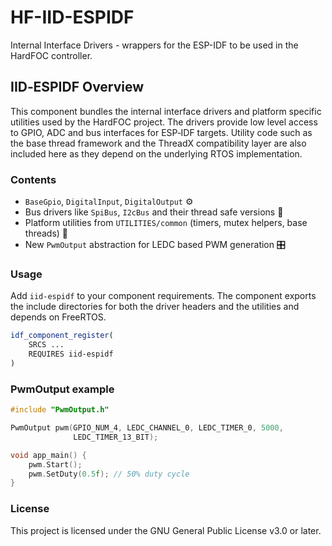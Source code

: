 # HF-IID-ESPIDF

Internal Interface Drivers - wrappers for the ESP-IDF to be used in the HardFOC controller.

## IID‑ESPIDF Overview

This component bundles the internal interface drivers and platform specific utilities used by the HardFOC project. The drivers provide low level access to GPIO, ADC and bus interfaces for ESP‑IDF targets. Utility code such as the base thread framework and the ThreadX compatibility layer are also included here as they depend on the underlying RTOS implementation.

### Contents
- `BaseGpio`, `DigitalInput`, `DigitalOutput` ⚙️
- Bus drivers like `SpiBus`, `I2cBus` and their thread safe versions 🚌
- Platform utilities from `UTILITIES/common` (timers, mutex helpers, base threads) 🧰
- New `PwmOutput` abstraction for LEDC based PWM generation 🎛️

### Usage
Add `iid-espidf` to your component requirements. The component exports the include directories for both the driver headers and the utilities and depends on FreeRTOS.

```cmake
idf_component_register(
    SRCS ...
    REQUIRES iid-espidf
)
```

### PwmOutput example
```cpp
#include "PwmOutput.h"

PwmOutput pwm(GPIO_NUM_4, LEDC_CHANNEL_0, LEDC_TIMER_0, 5000,
              LEDC_TIMER_13_BIT);

void app_main() {
    pwm.Start();
    pwm.SetDuty(0.5f); // 50% duty cycle
}
```

### License

This project is licensed under the GNU General Public License v3.0 or later.
